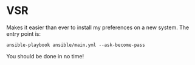 VSR
===

Makes it easier than ever to install my preferences on a new system. The entry point is:

```
ansible-playbook ansible/main.yml --ask-become-pass
```

You should be done in no time!
